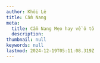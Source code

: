 ```yaml
---
author: Khôi Lê
title: Cẩm Nang
meta:
  title: Cẩm Nang Mẹo hay về ô tô
  description:
thumbnail: null
keywords: null
lastmod: 2024-12-19T05:11:08.319Z
---
```

